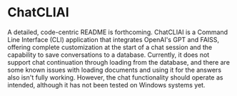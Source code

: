 # ChatCLIAI

A detailed, code-centric README is forthcoming. ChatCLIAI is a Command Line Interface (CLI) application that integrates OpenAI's GPT and FAISS, offering complete customization at the start of a chat session and the capability to save conversations to a database. Currently, it does not support chat continuation through loading from the database, and there are some known issues with loading documents and using it for the answers also isn't fully working. However, the chat functionality should operate as intended, although it has not been tested on Windows systems yet.
